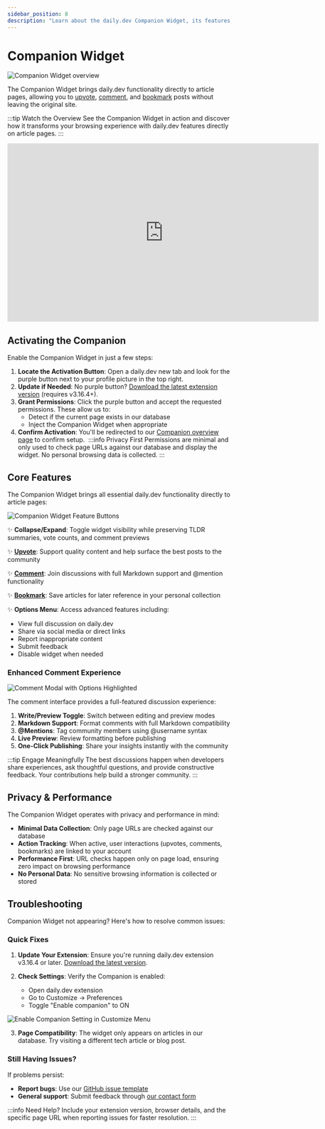 ```yaml
---
sidebar_position: 8
description: "Learn about the daily.dev Companion Widget, its features, activation process, and how it enhances user engagement directly on post pages."
---
```


# Companion Widget

![Companion Widget overview](https://daily-now-res.cloudinary.com/image/upload/v1655796433/companion/chagelog_cover.png)

The Companion Widget brings daily.dev functionality directly to article pages, allowing you to [upvote](upvotes.md), [comment](discussions.md), and [bookmark](bookmarks.md) posts without leaving the original site.

:::tip Watch the Overview
See the Companion Widget in action and discover how it transforms your browsing experience with daily.dev features directly on article pages.
:::

<iframe width="700" height="400" src="https://www.youtube.com/embed/7lfUzdkG03E" frameborder="0" allow="accelerometer; autoplay; encrypted-media; gyroscope; picture-in-picture" allowfullscreen></iframe>

## Activating the Companion

Enable the Companion Widget in just a few steps:

1. **Locate the Activation Button**: Open a daily.dev new tab and look for the purple button next to your profile picture in the top right.
2. **Update if Needed**: No purple button? [Download the latest extension version](https://api.daily.dev/get) (requires v3.16.4+).
3. **Grant Permissions**: Click the purple button and accept the requested permissions. These allow us to:
   - Detect if the current page exists in our database
   - Inject the Companion Widget when appropriate
4. **Confirm Activation**: You'll be redirected to our [Companion overview page](https://daily.dev/blog/companion) to confirm setup. 
:::info Privacy First
Permissions are minimal and only used to check page URLs against our database and display the widget. No personal browsing data is collected.
::: 

## Core Features

The Companion Widget brings all essential daily.dev functionality directly to article pages:

![Companion Widget Feature Buttons](https://daily-now-res.cloudinary.com/image/upload/v1655796433/companion/Companion_-_Pointers.png)

✨ **Collapse/Expand**: Toggle widget visibility while preserving TLDR summaries, vote counts, and comment previews

✨ **[Upvote](upvotes.md)**: Support quality content and help surface the best posts to the community

✨ **[Comment](discussions.md)**: Join discussions with full Markdown support and @mention functionality

✨ **[Bookmark](bookmarks.md)**: Save articles for later reference in your personal collection

✨ **Options Menu**: Access advanced features including:
- View full discussion on daily.dev
- Share via social media or direct links
- Report inappropriate content
- Submit feedback
- Disable widget when needed

### Enhanced Comment Experience

![Comment Modal with Options Highlighted](https://daily-now-res.cloudinary.com/image/upload/v1655796448/companion/Comment_popup_-_Pointers.png)

The comment interface provides a full-featured discussion experience:

1. **Write/Preview Toggle**: Switch between editing and preview modes
2. **Markdown Support**: Format comments with full Markdown compatibility
3. **@Mentions**: Tag community members using @username syntax
4. **Live Preview**: Review formatting before publishing
5. **One-Click Publishing**: Share your insights instantly with the community

:::tip Engage Meaningfully
The best discussions happen when developers share experiences, ask thoughtful questions, and provide constructive feedback. Your contributions help build a stronger community.
:::


## Privacy & Performance

The Companion Widget operates with privacy and performance in mind:

- **Minimal Data Collection**: Only page URLs are checked against our database
- **Action Tracking**: When active, user interactions (upvotes, comments, bookmarks) are linked to your account
- **Performance First**: URL checks happen only on page load, ensuring zero impact on browsing performance
- **No Personal Data**: No sensitive browsing information is collected or stored

## Troubleshooting

Companion Widget not appearing? Here's how to resolve common issues:

### Quick Fixes

1. **Update Your Extension**: Ensure you're running daily.dev extension v3.16.4 or later. [Download the latest version](https://api.daily.dev/get).

2. **Check Settings**: Verify the Companion is enabled:
   - Open daily.dev extension
   - Go to Customize → Preferences
   - Toggle "Enable companion" to ON

![Enable Companion Setting in Customize Menu](https://daily-now-res.cloudinary.com/image/upload/v1655797803/companion/Screen_Shot_21-06-2022_at_08.49.png)

3. **Page Compatibility**: The widget only appears on articles in our database. Try visiting a different tech article or blog post.

### Still Having Issues?

If problems persist:
- **Report bugs**: Use our [GitHub issue template](https://github.com/dailydotdev/daily/issues/new?assignees=&labels=Type%3A+Bug&template=---bug-report.md&title=%F0%9F%90%9B+BUG%3A+)
- **General support**: Submit feedback through [our contact form](https://it057218.typeform.com/to/zN8B5Vog?typeform-source=daily.dev)

:::info Need Help?
Include your extension version, browser details, and the specific page URL when reporting issues for faster resolution.
:::
